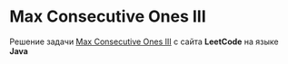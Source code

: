 # Max Consecutive Ones III
Решение задачи [Max Consecutive Ones III](https://leetcode.com/problems/max-consecutive-ones-iii/) с сайта **LeetCode** на языке **Java**